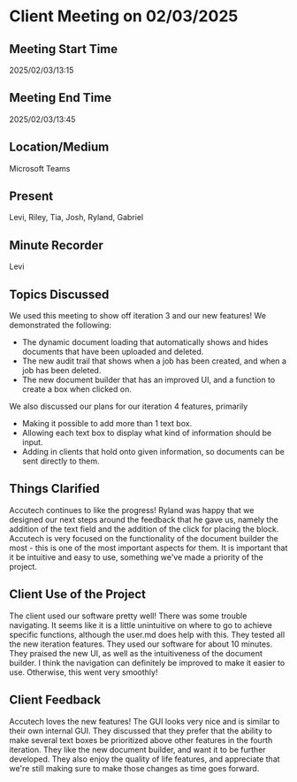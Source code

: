 # Client Meeting on 02/03/2025

## Meeting Start Time

2025/02/03/13:15

## Meeting End Time

2025/02/03/13:45

## Location/Medium

Microsoft Teams

## Present

Levi, Riley, Tia, Josh, Ryland, Gabriel

## Minute Recorder

Levi

## Topics Discussed

We used this meeting to show off iteration 3 and our new features! We demonstrated the following:
- The dynamic document loading that automatically shows and hides documents that have been uploaded and deleted.
- The new audit trail that shows when a job has been created, and when a job has been deleted.
- The new document builder that has an improved UI, and a function to create a box when clicked on.

We also discussed our plans for our iteration 4 features, primarily
- Making it possible to add more than 1 text box.
- Allowing each text box to display what kind of information should be input.
- Adding in clients that hold onto given information, so documents can be sent directly to them.

## Things Clarified

Accutech continues to like the progress! Ryland was happy that we designed our next steps around the feedback that he gave us,
namely the addition of the text field and the addition of the click for placing the block. Accutech is very focused on the
functionality of the document builder the most - this is one of the most important aspects for them. It is important that it
be intuitive and easy to use, something we've made a priority of the project.

## Client Use of the Project

The client used our software pretty well! There was some trouble navigating. It seems like it is a little unintuitive on where
to go to achieve specific functions, although the user.md does help with this. They tested all the new iteration features. They 
used our software for about 10 minutes. They praised the new UI, as well as the intuitiveness of the document builder. I think
the navigation can definitely be improved to make it easier to use. Otherwise, this went very smoothly!

## Client Feedback

Accutech loves the new features! The GUI looks very nice and is similar to their own internal GUI. They discussed that they
prefer that the ability to make several text boxes be prioritized above other features in the fourth iteration. They like
the new document builder, and want it to be further developed. They also enjoy the quality of life features, and appreciate
that we're still making sure to make those changes as time goes forward.

